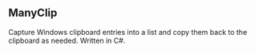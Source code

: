 ## ManyClip
Capture Windows clipboard entries into a list and copy them back to the  clipboard as needed. Written in C#.